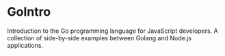 # GoIntro
Introduction to the Go programming language for JavaScript developers. A collection of side-by-side examples between Golang and Node.js applications.
